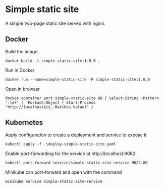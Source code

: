 # Simple static site

A simple two-page static site served with nginx.

## Docker
Build the image
```shell
docker build -t simple-static-site:1.0.0 .
```

Run in Docker
```shell
docker run --name=simple-static-site -P simple-static-site:1.0.0
```

Open in browser
```shell
docker container port simple-static-site 80 | Select-String -Pattern ':\d+' |  ForEach-Object { Start-Process "http://localhost$($_.Matches.Value)" }
```

## Kubernetes

Apply configuration to create a deployment and service to expose it
```shell
kubectl apply -f .\deploy-simple-static-site.yaml
```

Enable port-forwarding for the service at http://localhost:9082
```shell
kubectl port-forward service/simple-static-site-service 9082:80
```

Minikube can port-forward and open with the command
````shell
minikube service simple-static-site-service
````
